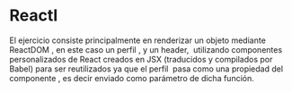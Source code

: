 # ReactI
El ejercicio consiste principalmente en renderizar un objeto mediante ReactDOM , en este caso un perfil , y un header, 
utilizando componentes personalizados de React creados en JSX (traducidos y compilados por Babel) para ser reutilizados ya que el perfil  pasa como
una propiedad del componente , es decir enviado como parámetro de dicha función.  
